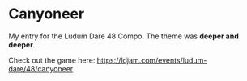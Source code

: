 # Canyoneer

My entry for the Ludum Dare 48 Compo. The theme was **deeper and deeper**.

Check out the game here: https://ldjam.com/events/ludum-dare/48/canyoneer
